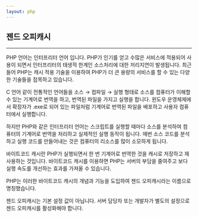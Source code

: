 ```yaml
---
layout: php
---
```

## 젠드 오피캐시
<hr>

PHP 언어는 인터프리터 언어 입니다. PHP가 인기를 얻고 수많은 서비스에 적용되어 사용이 되면서 인터프리터의 태생적 한계인 소스처리에 대한 저리지연이 발생됩니다. 최근 들어 PHP는 캐시 적용 기술을 이용하여 PHP가 더 큰 용량의 서비스를 할 수 있는 다양한 기술들을 접목하고 있습니다.  

C 언어 같이 전통적인 언어들을 소스 → 컴파일 → 실행 형태로 소스를 컴퓨터가 이해할 수 있는 기계어로 번역을 하고, 번역된 파일을 가지고 실행을 합니다. 윈도우 운영체제에서 확장자가 .exe로 되어 있는 파일처럼 기계어로 번역된 파일을 배포하고 사용자 컴퓨터에서 실행합니다.  

하지만 PHP와 같은 인터프리터 언어는 스크립트를 실행할 때마다 소스를 분석하여 컴퓨터의 기계어로 번역을 처리하고 실제적인 실행 동작이 됩니다. 매번 소스 코드를 분석하고 실행 코드를 만들어내는 것은 컴퓨터의 리소스를 많이 소모하게 됩니다.  

바이트코드 캐시란 PHP가 실행되면서 한 번 기계어로 번역한 것을 캐시로 저장하고 재사용하는 것입니다. 바이트코드 캐시를 이용하면 PHP는 서버의 부담을 줄여주고 보다 실행 속도를 개선하는 효과를 가져올 수 있습니다.  

PHP는 이러한 바이트코드 캐시의 개념과 기능을 도입하여 젠드 오피캐시라는 이름으로 명칭했습니다.  

젠드 오피캐시는 기본 설정 값이 아닙니다. 서버 담당자 또는 개발자가 별도의 설정으로 젠드 오피캐시를 활성화해야 합니다. 

<br><br>